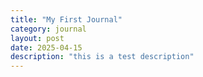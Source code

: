 ```yaml
---
title: "My First Journal"
category: journal
layout: post
date: 2025-04-15
description: "this is a test description"
---
```

